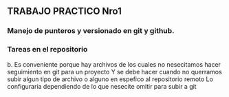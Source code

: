 ## TRABAJO PRACTICO Nro1

### Manejo de punteros y versionado en git y github.

### Tareas en el repositorio

b. Es conveniente porque hay archivos de los cuales no nesecitamos hacer seguimiento en git para un proyecto
Y se debe hacer cuando no querramos subir algun tipo de archivo o alguno en espefico al repositorio remoto
Lo configuraria dependiendo de lo que nesecite omitir para subir a git
